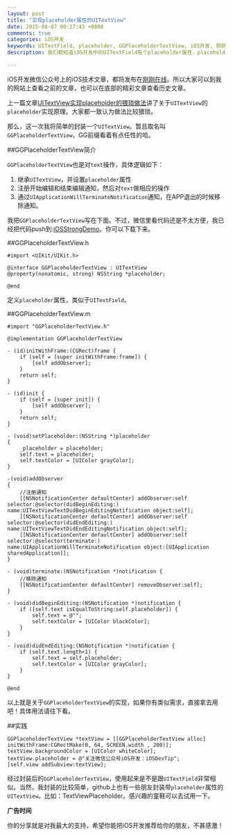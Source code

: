 ```yaml
---
layout: post
title: "实现placeholder属性的UITextView"
date: 2015-08-07 00:27:43 +0800
comments: true
categories: iOS开发
keywords: UITextField, placeholder, GGPlaceholderTextView, iOS开发, 刚刚在线
description: 我们都知道iOS开发中的UITextField有个placeholder属性，placeholder可以很方便引导用户输入。但是UITextView却没有placeholder属性。

---
```


iOS开发微信公众号上的iOS技术文章，都将发布在[刚刚在线](http://www.superqq.com/)。所以大家可以到我的网站上查看之前的文章，也可以在底部的精彩文章查看历史文章。

上一篇文章[UITextView实现placeholder的猥琐做法](http://www.superqq.com/blog/2015/08/06/uitextview-placeholder-practice/)讲了关于`UITextView`的`placeholder`实现原理。大家都一致认为做法比较猥琐。

<!--more-->

那么，这一次我将简单的封装一个`UITextView`。暂且取名叫`GGPlaceholderTextView`，GG前缀看着有点任性的哈。

##GGPlaceholderTextView简介

`GGPlaceholderTextView`也是对`text`操作，具体逻辑如下：

1. 继承`UITextView`，并设置`placeholder`属性
2. 注册开始编辑和结束编辑通知，然后对`text`做相应的操作
3. 通过`UIApplicationWillTerminateNotification`通知，在APP退出的时候移除通知。


我把`GGPlaceholderTextView`写在下面。不过，微信里看代码还是不太方便，我已经把代码push到:[iOSStrongDemo](https://github.com/worldligang/iOSStrongDemo)。你可以下载下来。

##GGPlaceholderTextView.h

	#import <UIKit/UIKit.h>
	
	@interface GGPlaceholderTextView : UITextView
	@property(nonatomic, strong) NSString *placeholder;
	
	@end

定义`placeholder`属性，类似于`UITextField`。

##GGPlaceholderTextView.m

	#import "GGPlaceholderTextView.h"
	
	@implementation GGPlaceholderTextView
	
	- (id)initWithFrame:(CGRect)frame {
	    if (self = [super initWithFrame:frame]) {
	        [self addObserver];
	    }
	    return self;
	}
	
	- (id)init {
	    if (self = [super init]) {
	        [self addObserver];
	    }
	    return self;
	}
	
	- (void)setPlaceholder:(NSString *)placeholder
	{
	    _placeholder = placeholder;
	    self.text = placeholder;
	    self.textColor = [UIColor grayColor];
	}
	
	-(void)addObserver
	{
	    //注册通知
	    [[NSNotificationCenter defaultCenter] addObserver:self selector:@selector(didBeginEditing:) name:UITextViewTextDidBeginEditingNotification object:self];
	    [[NSNotificationCenter defaultCenter] addObserver:self selector:@selector(didEndEditing:) name:UITextViewTextDidEndEditingNotification object:self];
	    [[NSNotificationCenter defaultCenter] addObserver:self selector:@selector(terminate:) name:UIApplicationWillTerminateNotification object:[UIApplication sharedApplication]];
	}
	
	- (void)terminate:(NSNotification *)notification {
	    //移除通知
	    [[NSNotificationCenter defaultCenter] removeObserver:self];
	}
	
	- (void)didBeginEditing:(NSNotification *)notification {
	    if ([self.text isEqualToString:self.placeholder]) {
	        self.text = @"";
	        self.textColor = [UIColor blackColor];
	    }
	}
	
	- (void)didEndEditing:(NSNotification *)notification {
	    if (self.text.length<1) {
	        self.text = self.placeholder;
	        self.textColor = [UIColor grayColor];
	    }
	}
	
	@end

以上就是关于`GGPlaceholderTextView`的实现，如果你有类似需求，直接拿去用吧！具体用法请往下看。

##实践

    GGPlaceholderTextView *textView = [[GGPlaceholderTextView alloc] initWithFrame:CGRectMake(0, 64, SCREEN.width , 200)];
    textView.backgroundColor = [UIColor whiteColor];
    textView.placeholder = @"关注微信公众号iOS开发：iOSDevTip";
    [self.view addSubview:textView];

经过封装后的`GGPlaceholderTextView`，使用起来是不是跟`UITextField`非常相似。当然，我封装的比较简单，github上也有一些朋友封装带`placeholder`属性的`UITextView`。比如：TextViewPlaceholder。感兴趣的童鞋可以去试用一下。

**广告时间**

你的分享就是对我最大的支持，希望你能把iOS开发推荐给你的朋友，不甚感激！
